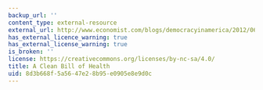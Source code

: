 ```yaml
---
backup_url: ''
content_type: external-resource
external_url: http://www.economist.com/blogs/democracyinamerica/2012/06/obamacare-and-supreme-court
has_external_licence_warning: true
has_external_license_warning: true
is_broken: ''
license: https://creativecommons.org/licenses/by-nc-sa/4.0/
title: A Clean Bill of Health
uid: 8d3b668f-5a56-47e2-8b95-e0905e8e9d0c
---
```


